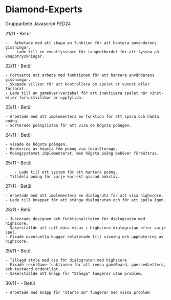# Diamond-Experts

Grupparbete Javascript FED24

21/11 - Betül

    -   Arbetade med att skapa en funktion för att hantera användarens gissningar.
    -    Lade till en eventlyssnare för tangentbordet för att lyssna på knapptryckningar.

22/11 - Betül

    - Fortsatte att arbeta med funktionen för att hantera användarens gissningar.
    - Skapade villkor för att kontrollera om spelet är vunnet eller förlorat.
    - Lade till en gameOver-variabel för att inaktivera spelet när vinst- eller förlustvillkor är uppfyllda.

23/11 - Betül

    - Arbetade med att implementera en funktion för att spara och hämta poäng.
    - Sorterade poänglistan för att visa de högsta poängen.
    
24/11 -  Betül

    - visade de högsta poängen.
    - Hantering av högsta fem poäng via localStorage.
    - Poängsystemet implementerat, men högsta poäng behöver förbättras.

25/11 -  Betül

        - Lade till ett system för att hantera poäng.
    - Tilldela poäng för varje korrekt gissad bokstav.


27/11 -  Betül

    - Arbetade med att implementera en dialogruta för att visa highscore.
    - Lade till knappar för att stänga dialogrutan och för att spela igen.
    
28/11 -  Betül


    - Justerade designen och funktionaliteten för dialogrutan med highscore.
    - Säkerställde att rätt data visas i highscore-dialogrutan efter varje spel.
    - Fixade eventuella buggar relaterade till visning och uppdatering av highscore.

29/11 -  Betül

    - Tillagd style med css för dialogrutan med highscore
    - Fixade resetGame-funktionen för att rensa gameBoard, guessedLetters, och testWord ordentligt.
    - Säkerställde att knapp för "Stänga" fungerar utan problem.

30/11 -  -  Betül

    - Arbetade med knapp för "starta om" fungerar med vissa problem
    
